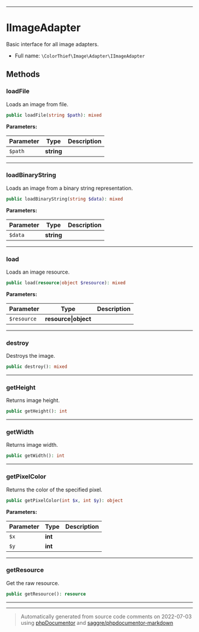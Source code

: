 ***

# IImageAdapter

Basic interface for all image adapters.



* Full name: `\ColorThief\Image\Adapter\IImageAdapter`



## Methods


### loadFile

Loads an image from file.

```php
public loadFile(string $path): mixed
```








**Parameters:**

| Parameter | Type | Description |
|-----------|------|-------------|
| `$path` | **string** |  |




***

### loadBinaryString

Loads an image from a binary string representation.

```php
public loadBinaryString(string $data): mixed
```








**Parameters:**

| Parameter | Type | Description |
|-----------|------|-------------|
| `$data` | **string** |  |




***

### load

Loads an image resource.

```php
public load(resource|object $resource): mixed
```








**Parameters:**

| Parameter | Type | Description |
|-----------|------|-------------|
| `$resource` | **resource&#124;object** |  |




***

### destroy

Destroys the image.

```php
public destroy(): mixed
```











***

### getHeight

Returns image height.

```php
public getHeight(): int
```











***

### getWidth

Returns image width.

```php
public getWidth(): int
```











***

### getPixelColor

Returns the color of the specified pixel.

```php
public getPixelColor(int $x, int $y): object
```








**Parameters:**

| Parameter | Type | Description |
|-----------|------|-------------|
| `$x` | **int** |  |
| `$y` | **int** |  |




***

### getResource

Get the raw resource.

```php
public getResource(): resource
```











***


***
> Automatically generated from source code comments on 2022-07-03 using [phpDocumentor](http://www.phpdoc.org/) and [saggre/phpdocumentor-markdown](https://github.com/Saggre/phpDocumentor-markdown)
